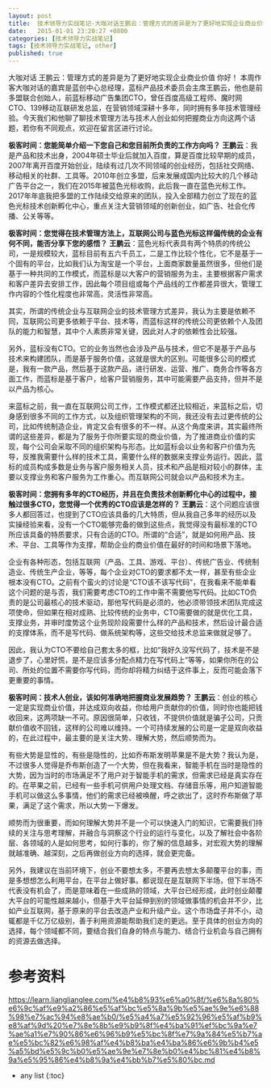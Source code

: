 ```yaml
---
layout: post
title:  技术领导力实战笔记-大咖对话王鹏云：管理方式的差异是为了更好地实现企业商业价值
date:   2015-01-01 23:20:27 +0800
categories: [技术领导力实战笔记]
tags: [技术领导力实战笔记, other]
published: true
---
```




大咖对话 王鹏云：管理方式的差异是为了更好地实现企业商业价值
你好！ 本周作客大咖对话的嘉宾是蓝创中心总经理，蓝标产品技术委员会主席王鹏云，他也是前多盟联合创始人，前蓝标移动广告集团CTO，曾任百度高级工程师、魔时网CTO、139移动互联研发总监，在营销领域深耕十多年，同时拥有多年技术管理经验。今天我们和他聊了聊技术管理方法与技术人创业如何把握商业方向这两个话题，若你有不同观点，欢迎在留言区进行讨论。

**极客时间：您能简单介绍一下您自己和您目前所负责的工作方向吗？** **王鹏云**：我是产品和技术出身，2004年硕士毕业后就加入百度，算是百度比较早期的成员，2007年离开百度开始创业，陆续有过几次不同领域的创业经历，包括社交网络、移动相关的社群、工具等。2010年创立多盟，后来发展成国内比较大的几个移动广告平台之一，我们在2015年被蓝色光标收购，此后我一直在蓝色光标工作。2017年年底我把多盟的工作陆续交给原来的团队，投入全部精力创立了现在的蓝色光标技术创新孵化中心，重点关注大营销领域的创新创业，如广告、社会化传播、公关等等。

**极客时间：您觉得在技术管理方法上，互联网公司与蓝色光标这样偏传统的企业有何不同，能否分享下您的感悟？** **王鹏云**：蓝色光标代表具有两个特质的传统公司，一是规模较大，蓝标目前有五六千员工，二是工作比较个性化，它不是基于一个固有的平台，比如我们认为淘宝是一个平台，上面商家数量虽然很多，但他们是基于一种共同的工作模式，而蓝标是以大客户的营销服务为主，主要根据客户需求和客户差异去安排工作，因此每个项目组或每个产品线的工作都差异很大，管理工作内容的个性化程度也非常高，灵活性非常高。

其实，所谓的传统企业与互联网企业的技术管理方式差异，我认为主要是依赖不同，互联网公司更多依赖于平台、技术等，而蓝标这样的传统公司更依赖个人及团队的能力和智慧，其中个人素质非常关键，因此对人才的依赖性会比较强。

另外，蓝标没有CTO。它的业务当然也会涉及产品与技术，但它不是基于产品与技术来构建团队，而是基于服务价值，这就是很大的区别。可能很多公司的模式是，我有一款产品，然后基于这款产品，进行研发、运营、推广、商务合作等各方面工作，而蓝标是基于客户，给客户营销服务，其中可能需要产品支持，但并不是以产品为核心。

来蓝标之前，我一直在互联网公司工作，工作模式都还比较相近，来蓝标之后，切身感到很多不同的工作方式，以及组织管理架构的不同，我还没有去过更传统的公司，比如传统制造企业，肯定又会有很多的不一样。从这个角度来讲，其实最终所谓的这些差异，都是为了服务于你所要实现的商业价值，为了推进商业价值的实现，每个公司会采取不同的组织架构与形态。比如蓝标会以业务和客户价值为先导，反推我需要什么样的技术工具，需要什么样的数据来支撑业务运行。因此，蓝标的成员构成多数是业务与客户服务相关人员，技术和产品是相对较小的群体，主要以支撑业务和客户服务为工作重心。而互联网公司就会以产品和技术为主。

**极客时间：您拥有多年的CTO经历，并且在负责技术创新孵化中心的过程中，接触过很多CTO，您觉得一个优秀的CTO应该是怎样的？** **王鹏云**：这个问题应该很多人都回答过，也提到了CTO应该具备的几大特质，但从我自己多年的经历以及实操经验来看，没有一个CTO能够完备的做到这些点，我觉得没有最标准的CTO所应该具备的特质要求，只有合适的CTO。所谓的“合适”，就是如何用产品、技术、平台、工具等作为支撑，帮助企业的商业价值在最好的时间和场景下落地。

企业有各种形态，包括互联网（产品、工具、游戏、平台）、传统广告业、传统制造业、传统生产企业，等等，每个企业对CTO的要求都不太一样，甚至有些企业根本没有CTO。之前有个蛮火的讨论是“CTO该不该写代码”，在我看来不能单看这个问题的是与否，我们需要考虑CTO的工作中需不需要他写代码。比如CTO负责的是公司最核心的技术驱动，那他写代码是必须的，他必须带领技术团队完成这项使命，但如果在相对成熟、比较传统的业务中，CTO需要做的就是优化工具，支撑业务，并审时度势这个业务现阶段需要什么样的产品和技术，然后设计最合适的支撑体系，而不是写代码、做系统架构等，这些交给技术总监来做就足够了。

因此，我认为CTO不要给自己套太多的框，比如“我好久没写代码了，技术是不是退步了，心里好慌，是不是应该多分配点精力在写代码上”等等，如果你所在的公司、所处的位置不需要你写代码，而你却将精力纠结于这件事上，反而可能会落下更重要的事情。

**极客时间：技术人创业，该如何准确地把握商业发展趋势？** **王鹏云**：创业的核心一定是实现商业价值，并达成双向收益，你给用户贡献你的价值，同时你也能把钱收回来，这两项缺一不可。原因很简单，只收钱，不提供价值就是骗子公司，只贡献价值收不回钱，这样的公司难以维持。一个可持续发展的公司是一定是双向收益的，在此过程中，最主要的是关注大势、理解大势，然后顺势而为。

有些大势是显性的，有些是隐性的，比如乔布斯发明苹果是不是大势？我认为是，不过很多人觉得是乔布斯创造了一个大势，但在我看来，智能手机在当时是隐性的大势，因为当时的市场满足不了用户对于智能手机的需求，但需求已经是真实存在的。在苹果之前，已经有一些手机可供用户处理文档、存储音乐等，用户知道智能手机可以做这么多事情，他们的需求已经被唤醒，呼之欲出了，这时乔布斯做了苹果，满足了这个需求，所以大势一下爆发。

顺势而为很重要，而如何理解大势并不是一个可以快速入门的知识，它需要我们持续的关注与思考理解，并融合与洞察这个行业的运行与变化，以及了解社会中各阶层、各领域的人是如何思考，如何行事的，你了解的信息越多，对宏观大势的理解就越准确、越深刻，之后再做创业方向的选择，就会更完备。

另外，我建议在当前环境下，创业不要想太多，不要再去想太多颠覆平台的事，而是多想想怎么利用平台，在平台上做好事。都说现在是互联网下半场，但下半场不代表没有机会了，而是意味着在一些成熟的领域，大平台已经形成，此时创业颠覆大平台的可能性越来越小，但基于大平台延伸到别的领域做事情的机会并不少，比如产业互联网，基于原来的平台去改造产业和升级产业。这个市场盘子并不小，动辄都是千亿万亿级别，善于利用资源能帮助我们走的更远。至于具体的创业方向的选择，每个领域都不同，要结合我们自身的特点与能力、结合行业机会与自己拥有的资源去做选择。




# 参考资料

https://learn.lianglianglee.com/%e4%b8%93%e6%a0%8f/%e6%8a%80%e6%9c%af%e9%a2%86%e5%af%bc%e5%8a%9b%e5%ae%9e%e6%88%98%e7%ac%94%e8%ae%b0/%e5%a4%a7%e5%92%96%e5%af%b9%e8%af%9d%20%e7%8e%8b%e9%b9%8f%e4%ba%91%ef%bc%9a%e7%ae%a1%e7%90%86%e6%96%b9%e5%bc%8f%e7%9a%84%e5%b7%ae%e5%bc%82%e6%98%af%e4%b8%ba%e4%ba%86%e6%9b%b4%e5%a5%bd%e5%9c%b0%e5%ae%9e%e7%8e%b0%e4%bc%81%e4%b8%9a%e5%95%86%e4%b8%9a%e4%bb%b7%e5%80%bc.md

* any list
{:toc}
